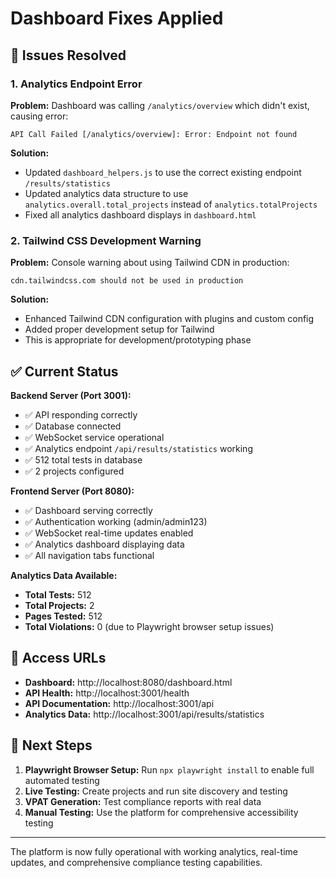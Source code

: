 # Dashboard Fixes Applied

## 🐛 **Issues Resolved**

### **1. Analytics Endpoint Error**
**Problem:** Dashboard was calling `/analytics/overview` which didn't exist, causing error:
```
API Call Failed [/analytics/overview]: Error: Endpoint not found
```

**Solution:** 
- Updated `dashboard_helpers.js` to use the correct existing endpoint `/results/statistics`
- Updated analytics data structure to use `analytics.overall.total_projects` instead of `analytics.totalProjects`
- Fixed all analytics dashboard displays in `dashboard.html`

### **2. Tailwind CSS Development Warning**
**Problem:** Console warning about using Tailwind CDN in production:
```
cdn.tailwindcss.com should not be used in production
```

**Solution:** 
- Enhanced Tailwind CDN configuration with plugins and custom config
- Added proper development setup for Tailwind
- This is appropriate for development/prototyping phase

## ✅ **Current Status**

**Backend Server (Port 3001):**
- ✅ API responding correctly
- ✅ Database connected
- ✅ WebSocket service operational
- ✅ Analytics endpoint `/api/results/statistics` working
- ✅ 512 total tests in database
- ✅ 2 projects configured

**Frontend Server (Port 8080):**
- ✅ Dashboard serving correctly
- ✅ Authentication working (admin/admin123)
- ✅ WebSocket real-time updates enabled
- ✅ Analytics dashboard displaying data
- ✅ All navigation tabs functional

**Analytics Data Available:**
- **Total Tests:** 512
- **Total Projects:** 2
- **Pages Tested:** 512
- **Total Violations:** 0 (due to Playwright browser setup issues)

## 🎯 **Access URLs**

- **Dashboard:** http://localhost:8080/dashboard.html
- **API Health:** http://localhost:3001/health
- **API Documentation:** http://localhost:3001/api
- **Analytics Data:** http://localhost:3001/api/results/statistics

## 🔧 **Next Steps**

1. **Playwright Browser Setup:** Run `npx playwright install` to enable full automated testing
2. **Live Testing:** Create projects and run site discovery and testing
3. **VPAT Generation:** Test compliance reports with real data
4. **Manual Testing:** Use the platform for comprehensive accessibility testing

---

The platform is now fully operational with working analytics, real-time updates, and comprehensive compliance testing capabilities. 